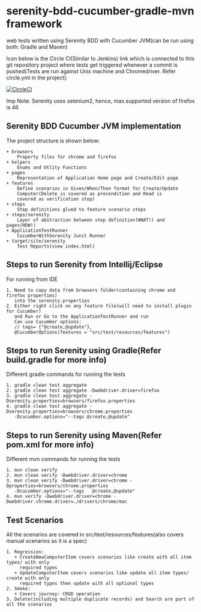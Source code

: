 # serenity-bdd-cucumber-gradle-mvn framework
web tests written using Serenity BDD with Cucumber JVM(can be run using both: Gradle and Maven)

Icon below is the Circle CI(Similar to Jenkins) link which is connected to this git repository project where tests get triggered whenever a commit is pushed(Tests are run against Unix machine and Chromedriver. Refer circle.yml in the project): 

[![CircleCI](https://circleci.com/gh/vivekmahajan29/web-test.svg?style=svg)](https://circleci.com/gh/vivekmahajan29/web-test)

Imp Note: Serenity uses selenium2, hence, max.supported version of firefox is 46

## Serenity BDD Cucumber JVM implementation

The project structure is shown below:
````
+ browsers
    Property files for chrome and firefox
+ helpers
    Enums and Utlity Functions
+ pages
    Representation of Application Home page and Create/Edit page
+ features
    Define scenarios in Given/When/Then format for Create/Update 
    Computer(Delete is covered as precondition and Read is  
    covered as verification step)
+ steps
    Step definitions glued to feature scenario steps
+ steps/serenity
    Layer of abstraction between step definition(WHAT!) and pages(HOW!)
+ ApplicationTestRunner
    CucumberWithSerenity Junit Runner
+ target/site/serenity
    Test Reports(view index.html)
````

## Steps to run Serenity from Intellij/Eclipse

For running from IDE
````
1. Need to copy data from browsers folder(containing chrome and firefox properties)
   into the serenity.properties
2. Either right click on any feature file(will need to install plugin for Cucumber)
   and Run or Go to the ApplicationTestRunner and run
   Can use Cucumber options: 
   // tags= {"@create,@update"},
   @CucumberOptions(features = "src/test/resources/features")
````

## Steps to run Serenity using Gradle(Refer build.gradle for more info)
Different gradle commands for running the tests
````
1. gradle clean test aggregate
2. gradle clean test aggregate -Dwebdriver.driver=firefox
3. gradle clean test aggregate -Dserenity.properties=browsers/firefox.properties 
4. gradle clean test aggregate -Dserenity.properties=browsers/chrome.properties
   -Dcucumber.options="--tags @create,@update"
````
## Steps to run Serenity using Maven(Refer pom.xml for more info)
Different mvn commands for running the tests
````
1. mvn clean verify
2. mvn clean verify -Dwebdriver.driver=chrome
3. mvn clean verify -Dwebdriver.driver=chrome -Dproperties=browsers/chrome.properties
   -Dcucumber.options="--tags   @create,@update"
4. mvn verify -Dwebdriver.driver=chrome -Dwebdriver.chrome.driver=./drivers/chrome/mac
````
## Test Scenarios
All the scenarios are covered in src/test/resources/features(also covers manual scenarios 
as it is a spec)
````
1. Regression:
   + CreateNewComputerItem covers scenarios like create with all item types/ with only
     required types
   + UpdateComputerItem covers scenarios like update all item types/ create with only
     required types then update with all optional types
2. Smoke:
   + Covers journey: CRUD operation
3. Delete(including multiple duplicate records) and Search are part of all the scenarios   
````

